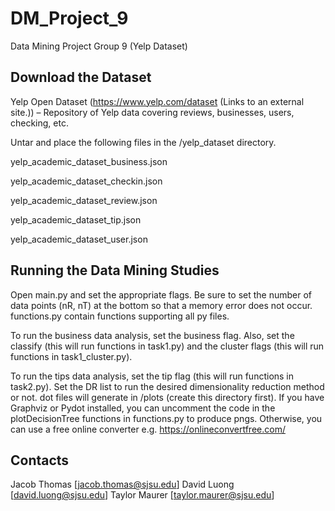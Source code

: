 # DM_Project_9
 Data Mining Project Group 9 (Yelp Dataset)

## Download the Dataset
Yelp Open Dataset (https://www.yelp.com/dataset (Links to an external site.)) – Repository of Yelp data covering reviews, businesses, users, checking, etc.

Untar and place the following files in the /yelp_dataset directory.

yelp_academic_dataset_business.json

yelp_academic_dataset_checkin.json

yelp_academic_dataset_review.json

yelp_academic_dataset_tip.json

yelp_academic_dataset_user.json

## Running the Data Mining Studies
Open main.py and set the appropriate flags.  Be sure to set the number of data points (nR, nT) at the bottom so that a memory error does not occur.  functions.py contain functions supporting all py files.

To run the business data analysis, set the business flag.  Also, set the classify (this will run functions in task1.py) and the cluster flags (this will run functions in task1_cluster.py).

To run the tips data analysis, set the tip flag (this will run functions in task2.py).  Set the DR list to run the desired dimensionality reduction method or not.  dot files will generate in /plots (create this directory first).  If you have Graphviz or Pydot installed, you can uncomment the code in the plotDecisionTree functions in functions.py to produce pngs.  Otherwise, you can use a free online converter e.g. https://onlineconvertfree.com/ 

## Contacts
Jacob Thomas [jacob.thomas@sjsu.edu]
David Luong [david.luong@sjsu.edu]
Taylor Maurer [taylor.maurer@sjsu.edu]
